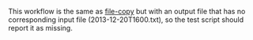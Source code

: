 This workflow is the same as [file-copy](../file-copy) but with an
output file that has no corresponding input file
(2013-12-20T1600.txt), so the test script should report it as missing.
